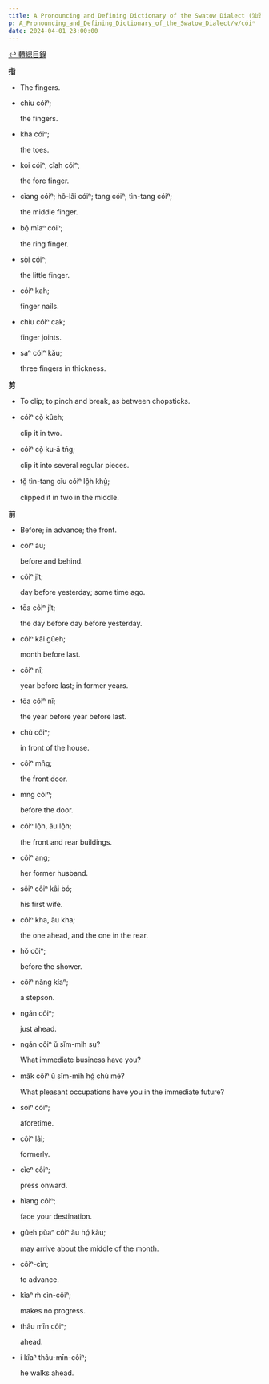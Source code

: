 ```yaml
---
title: A Pronouncing and Defining Dictionary of the Swatow Dialect (汕頭方言音義字典) / cóiⁿ
p: A_Pronouncing_and_Defining_Dictionary_of_the_Swatow_Dialect/w/cóiⁿ
date: 2024-04-01 23:00:00
---
```


[↩️ 轉總目錄](/A_Pronouncing_and_Defining_Dictionary_of_the_Swatow_Dialect)


**指**
- The fingers.

- chíu cóiⁿ;

  the fingers.

- kha cóiⁿ;

  the toes.

- koi cóiⁿ; cîah cóiⁿ;

  the fore finger.

- cìang cóiⁿ; hô-lâi cóiⁿ; tang cóiⁿ; tìn-tang cóiⁿ;

  the middle finger.

- bô̤ mîaⁿ cóiⁿ;

  the ring finger.

- sòi cóiⁿ;

  the little finger.

- cóiⁿ kah;

  finger nails.

- chíu cóiⁿ cak;

  finger joints.

- saⁿ cóiⁿ kău;

  three fingers in thickness.

**剪**
- To clip; to pinch and break, as between chopsticks.

- cóiⁿ cò̤ kûeh;

  clip it in two.

- cóiⁿ cò̤ ku-ā tn̄g;

  clip it into several regular pieces.

- tŏ̤ tìn-tang cĭu cóiⁿ lô̤h khṳ̀;

  clipped it in two in the middle.

**前**
- Before; in advance; the front.

- côiⁿ ău;

  before and behind.

- côiⁿ jît;

  day before yesterday; some time ago.

- tōa côiⁿ jît;

  the day before day before yesterday.

- côiⁿ kâi gûeh;

  month before last.

- côiⁿ nî;

  year before last; in former years.

- tōa côiⁿ nî;

  the year before year before last.

- chù côiⁿ;

  in front of the house.

- côiⁿ mn̂g;

  the front door.

- mng côiⁿ;

  before the door.

- côiⁿ lô̤h, ău lô̤h;

  the front and rear buildings.

- côiⁿ ang;

  her former husband.

- sôiⁿ côiⁿ kâi bó;

  his first wife.

- côiⁿ kha, ău kha;

  the one ahead, and the one in the rear.

- hŏ côiⁿ;

  before the shower.

- côiⁿ nâng kíaⁿ;

  a stepson.

- ngán côiⁿ;

  just ahead.

- ngán côiⁿ ŭ sĭm-mih sṳ?

  What immediate business have you?

- mâk côiⁿ ŭ sĭm-mih hó̤ chù mē?

  What pleasant occupations have you in the immediate future?

- soiⁿ côiⁿ;

  aforetime.

- côiⁿ lâi;

  formerly.

- cĭeⁿ côiⁿ;

  press onward.

- hìang côiⁿ;

  face your destination.

- gûeh pùaⁿ côiⁿ ău hó̤ kàu;

  may arrive about the middle of the month.

- côiⁿ-cìn;

  to advance.

- kîaⁿ m̄ cìn-côiⁿ;

  makes no progress.

- thâu mīn côiⁿ;

  ahead.

- i kîaⁿ thâu-mīn-côiⁿ;

  he walks ahead.
